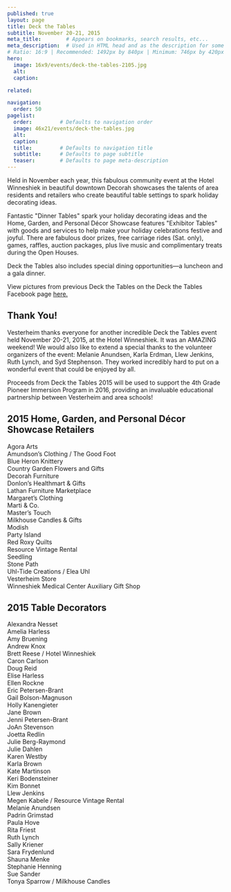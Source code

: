 ```yaml
---
published: true
layout: page
title: Deck the Tables
subtitle: November 20-21, 2015
meta_title:        # Appears on bookmarks, search results, etc...
meta_description:  # Used in HTML head and as the description for some search engines
# Ratio: 16:9 | Recommended: 1492px by 840px | Minimum: 746px by 420px
hero:
  image: 16x9/events/deck-the-tables-2105.jpg
  alt: 
  caption: 

related:

navigation:
  order: 50
pagelist:
  order:         # Defaults to navigation order
  image: 46x21/events/deck-the-tables.jpg
  alt: 
  caption:
  title:         # Defaults to navigation title
  subtitle:      # Defaults to page subtitle
  teaser:        # Defaults to page meta-description  
---
```

Held in November each year, this fabulous community event at the Hotel Winneshiek in beautiful downtown Decorah showcases the talents of area residents and retailers who create beautiful table settings to spark holiday decorating ideas.

Fantastic "Dinner Tables" spark your holiday decorating ideas and the Home, Garden, and Personal Décor Showcase features "Exhibitor Tables" with goods and services to help make your holiday celebrations festive and joyful. There are fabulous door prizes, free carriage rides (Sat. only), games, raffles, auction packages, plus live music and complimentary treats during the Open Houses.

Deck the Tables also includes special dining opportunities—a luncheon and a gala dinner.

View pictures from previous Deck the Tables on the Deck the Tables Facebook page [here.](https://www.facebook.com/Deckthetables/)

Thank You!
-------------------------------
Vesterheim thanks everyone for another incredible Deck the Tables event held November 20-21, 2015, at the Hotel Winneshiek. It was an AMAZING weekend! We would also like to extend a special thanks to the volunteer organizers of the event: Melanie Anundsen, Karla Erdman, Llew Jenkins, Ruth Lynch, and Syd Stephenson. They worked incredibly hard to put on a wonderful event that could be enjoyed by all. 

Proceeds from Deck the Tables 2015 will be used to support the 4th Grade Pioneer Immersion Program in 2016, providing an invaluable educational partnership between Vesterheim and area schools!

2015 Home, Garden, and Personal Décor Showcase Retailers
-------------------------------
Agora Arts <br />
Amundson’s Clothing / The Good Foot <br />
Blue Heron Knittery <br />
Country Garden Flowers and Gifts <br />
Decorah Furniture <br />
Donlon’s Healthmart & Gifts <br />
Lathan Furniture Marketplace <br />
Margaret’s Clothing <br />
Marti & Co. <br />
Master’s Touch <br />
Milkhouse Candles & Gifts <br />
Modish <br />
Party Island <br />
Red Roxy Quilts <br />
Resource Vintage Rental <br />
Seedling <br />
Stone Path <br />
Uhl-Tide Creations / Elea Uhl <br />
Vesterheim Store <br />
Winneshiek Medical Center Auxiliary Gift Shop <br />

2015 Table Decorators
-------------------------------
Alexandra Nesset <br />
Amelia Harless <br />
Amy Bruening <br />
Andrew Knox <br />
Brett Reese / Hotel Winneshiek <br />
Caron Carlson <br />
Doug Reid <br />
Elise Harless <br />
Ellen Rockne <br />
Eric Petersen-Brant <br />
Gail Bolson-Magnuson <br />
Holly Kanengieter <br />
Jane Brown <br />
Jenni Petersen-Brant <br />
JoAn Stevenson <br />
Joetta Redlin <br />
Julie Berg-Raymond <br />
Julie Dahlen <br />
Karen Westby <br />
Karla Brown <br />
Kate Martinson <br />
Keri Bodensteiner <br />
Kim Bonnet <br />
Llew Jenkins <br />
Megen Kabele / Resource Vintage Rental <br />
Melanie Anundsen <br />
Padrin Grimstad <br />
Paula Hove <br />
Rita Friest <br />
Ruth Lynch <br />
Sally Kriener <br />
Sara Frydenlund <br />
Shauna Menke <br />
Stephanie Henning <br />
Sue Sander <br />
Tonya Sparrow / Milkhouse Candles 